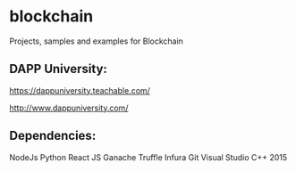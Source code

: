 # blockchain
Projects, samples and examples for Blockchain

DAPP University:
----------------
https://dappuniversity.teachable.com/

http://www.dappuniversity.com/

Dependencies:
-------------
NodeJs
Python
React JS
Ganache
Truffle
Infura
Git
Visual Studio C++ 2015
